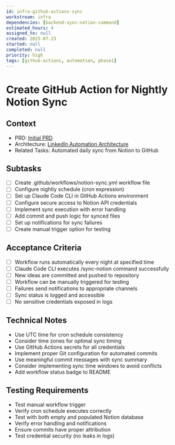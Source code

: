```yaml
---
id: infra-github-actions-sync
workstream: infra
dependencies: [backend-sync-notion-command]
estimated_hours: 4
assigned_to: null
created: 2025-07-23
started: null
completed: null
priority: high
tags: [github-actions, automation, phase1]
---
```


# Create GitHub Action for Nightly Notion Sync

## Context
- PRD: [Initial PRD](../../../docs/product/initial-prd.md)
- Architecture: [LinkedIn Automation Architecture](../../../scratch/linkedin-automation-architecture.md)
- Related Tasks: Automated daily sync from Notion to GitHub

## Subtasks
- [ ] Create .github/workflows/notion-sync.yml workflow file
- [ ] Configure nightly schedule (cron expression)
- [ ] Set up Claude Code CLI in GitHub Actions environment
- [ ] Configure secure access to Notion API credentials
- [ ] Implement sync execution with error handling
- [ ] Add commit and push logic for synced files
- [ ] Set up notifications for sync failures
- [ ] Create manual trigger option for testing

## Acceptance Criteria
- [ ] Workflow runs automatically every night at specified time
- [ ] Claude Code CLI executes /sync-notion command successfully
- [ ] New ideas are committed and pushed to repository
- [ ] Workflow can be manually triggered for testing
- [ ] Failures send notifications to appropriate channels
- [ ] Sync status is logged and accessible
- [ ] No sensitive credentials exposed in logs

## Technical Notes
- Use UTC time for cron schedule consistency
- Consider time zones for optimal sync timing
- Use GitHub Actions secrets for all credentials
- Implement proper Git configuration for automated commits
- Use meaningful commit messages with sync summary
- Consider implementing sync time windows to avoid conflicts
- Add workflow status badge to README

## Testing Requirements
- Test manual workflow trigger
- Verify cron schedule executes correctly
- Test with both empty and populated Notion database
- Verify error handling and notifications
- Ensure commits have proper attribution
- Test credential security (no leaks in logs)